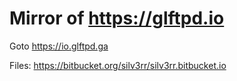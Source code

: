 # Mirror of https://glftpd.io

Goto https://io.glftpd.ga

Files: https://bitbucket.org/silv3rr/silv3rr.bitbucket.io
